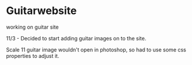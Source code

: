 Guitarwebsite
=============

working on guitar site


11/3 - Decided to start adding guitar images on to the site.

Scale 11 guitar image wouldn't open in photoshop, so had to use some css properties to adjust it.